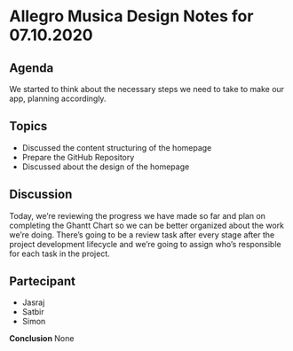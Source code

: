 # Allegro Musica Design Notes for 07.10.2020

## Agenda

We started to think about the necessary steps we need to take to make our app, planning accordingly.

## Topics

- Discussed the content structuring of the homepage
- Prepare the GitHub Repository  
- Discussed about the design of the homepage

## Discussion

Today, we’re reviewing the progress we have made so far and plan on completing the Ghantt Chart so we can be better organized about the work we’re doing. There’s going to be a review task after every stage after the project development lifecycle and we’re going to assign who’s responsible for each task in the project. 

## Partecipant 

- Jasraj
- Satbir
- Simon

**Conclusion**
None